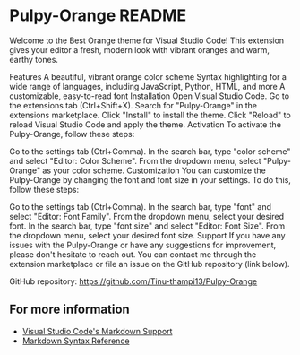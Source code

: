 # Pulpy-Orange README

Welcome to the Best Orange theme for Visual Studio Code! This extension gives your editor a fresh, modern look with vibrant oranges and warm, earthy tones.

Features
A beautiful, vibrant orange color scheme
Syntax highlighting for a wide range of languages, including JavaScript, Python, HTML, and more
A customizable, easy-to-read font
Installation
Open Visual Studio Code.
Go to the extensions tab (Ctrl+Shift+X).
Search for "Pulpy-Orange" in the extensions marketplace.
Click "Install" to install the theme.
Click "Reload" to reload Visual Studio Code and apply the theme.
Activation
To activate the Pulpy-Orange, follow these steps:

Go to the settings tab (Ctrl+Comma).
In the search bar, type "color scheme" and select "Editor: Color Scheme".
From the dropdown menu, select "Pulpy-Orange" as your color scheme.
Customization
You can customize the Pulpy-Orange by changing the font and font size in your settings. To do this, follow these steps:

Go to the settings tab (Ctrl+Comma).
In the search bar, type "font" and select "Editor: Font Family".
From the dropdown menu, select your desired font.
In the search bar, type "font size" and select "Editor: Font Size".
From the dropdown menu, select your desired font size.
Support
If you have any issues with the Pulpy-Orange or have any suggestions for improvement, please don't hesitate to reach out. You can contact me through the extension marketplace or file an issue on the GitHub repository (link below).

GitHub repository: https://github.com/Tinu-thampi13/Pulpy-Orange

## For more information

* [Visual Studio Code's Markdown Support](http://code.visualstudio.com/docs/languages/markdown)
* [Markdown Syntax Reference](https://help.github.com/articles/markdown-basics/)

